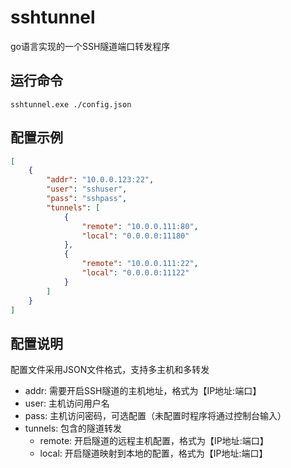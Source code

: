 # sshtunnel
go语言实现的一个SSH隧道端口转发程序

## 运行命令
```
sshtunnel.exe ./config.json
```

## 配置示例
```json
[
	{
		"addr": "10.0.0.123:22",
		"user": "sshuser",
		"pass": "sshpass",
		"tunnels": [
			{
				"remote": "10.0.0.111:80",
				"local": "0.0.0.0:11180"
			},
			{
				"remote": "10.0.0.111:22",
				"local": "0.0.0.0:11122"
			}
		]
	}
]
```

## 配置说明
配置文件采用JSON文件格式，支持多主机和多转发
- addr: 需要开启SSH隧道的主机地址，格式为【IP地址:端口】
- user: 主机访问用户名
- pass: 主机访问密码，可选配置（未配置时程序将通过控制台输入）
- tunnels: 包含的隧道转发
	- remote: 开启隧道的远程主机配置，格式为【IP地址:端口】
	- local: 开启隧道映射到本地的配置，格式为【IP地址:端口】
